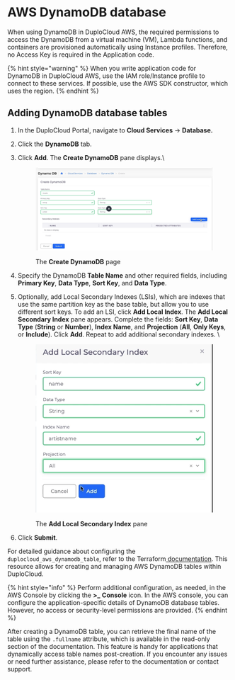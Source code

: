 # AWS DynamoDB database

When using DynamoDB in DuploCloud AWS, the required permissions to access the DynamoDB from a virtual machine (VM), Lambda functions, and containers are provisioned automatically using Instance profiles. Therefore, no Access Key is required in the Application code.

{% hint style="warning" %}
When you write application code for DynamoDB in DuploCloud AWS, use the IAM role/Instance profile to connect to these services. If possible, use the AWS SDK constructor, which uses the region.
{% endhint %}

## Adding DynamoDB database tables

1. In the DuploCloud Portal, navigate to **Cloud Services** -> **Database.**
2. Click the **DynamoDB** tab.
3.  Click **Add**. The **Create DynamoDB** pane displays.\


    <div align="left">

    <figure><img src="../../../.gitbook/assets/dynamodb added (1).png" alt=""><figcaption><p>The <strong>Create DynamoDB</strong> page</p></figcaption></figure>

    </div>
4. Specify the DynamoDB **Table Name** and other required fields, including **Primary Key**, **Data Type**, **Sort Key**, and **Data Type**.
5.  Optionally, add Local Secondary Indexes (LSIs), which are indexes that use the same partition key as the base table, but allow you to use different sort keys. To add an LSI, click **Add Local Index**. The **Add Local Secondary Index** pane appears. Complete the fields: **Sort Key**, **Data Type** (**String** or **Number**), **Index Name**, and **Projection** (**All**, **Only Keys**, or **Include**). Click **Add**. Repeat to add additional secondary indexes. \


    <div align="left">

    <figure><img src="../../../.gitbook/assets/secondary.png" alt=""><figcaption><p>The <strong>Add Local Secondary Index</strong> pane</p></figcaption></figure>

    </div>
6. Click **Submit**.&#x20;

For detailed guidance about configuring the `duplocloud_aws_dynamodb_table`, refer to the Terraform[ documentation](https://registry.terraform.io/providers/duplocloud/duplocloud/latest/docs/resources/aws\_dynamodb\_table). This resource allows for creating and managing AWS DynamoDB tables within DuploCloud.

{% hint style="info" %}
Perform additional configuration, as needed, in the AWS Console by clicking the   **>\_** **Console** icon. In the AWS console, you can configure the application-specific details of DynamoDB database tables. However, no access or security-level permissions are provided.
{% endhint %}

After creating a DynamoDB table, you can retrieve the final name of the table using the `.fullname` attribute, which is available in the read-only section of the documentation. This feature is handy for applications that dynamically access table names post-creation. If you encounter any issues or need further assistance, please refer to the documentation or contact support.
